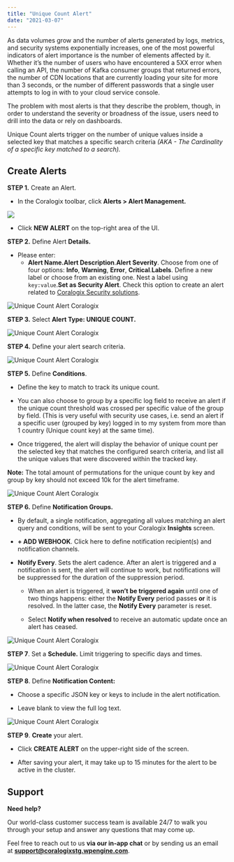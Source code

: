 ```yaml
---
title: "Unique Count Alert"
date: "2021-03-07"
---
```


As data volumes grow and the number of alerts generated by logs, metrics, and security systems exponentially increases, one of the most powerful indicators of alert importance is the number of elements affected by it. Whether it’s the number of users who have encountered a 5XX error when calling an API, the number of Kafka consumer groups that returned errors, the number of CDN locations that are currently loading your site for more than 3 seconds, or the number of different passwords that a single user attempts to log in with to your cloud service console.

The problem with most alerts is that they describe the problem, though, in order to understand the severity or broadness of the issue, users need to drill into the data or rely on dashboards.

Unique Count alerts trigger on the number of unique values inside a selected key that matches a specific search criteria _(AKA - The Cardinality of a specific key matched to a search)._

## Create Alerts

**STEP 1.** Create an Alert.

- In the Coralogix toolbar, click **Alerts > Alert Management.**

![](images/Alerts-Menu.png)

- Click **NEW ALERT** on the top-right area of the UI.

**STEP 2.** Define Alert **Details.**

- Please enter:
    - **Alert Name.Alert Description**.**Alert Severity**. Choose from one of four options: **Info**, **Warning**, **Error**, **Critical**.**Labels**. Define a new label or choose from an existing one. Nest a label using `key:value`.**Set as Security Alert**. Check this option to create an alert related to [Coralogix Security solutions](https://coralogixstg.wpengine.com/docs/cloud-security-quick-start/).

![Unique Count Alert Coralogix](images/STEP2-6.png)

**STEP 3.** Select **Alert Type: UNIQUE COUNT.**

![Unique Count Alert Coralogix](images/STEP3-5.png)

**STEP 4.** Define your alert search criteria.

![Unique Count Alert Coralogix](images/STEP4-5.png)

**STEP 5.** Define **Conditions**.

- Define the key to match to track its unique count.

- You can also choose to group by a specific log field to receive an alert if the unique count threshold was crossed per specific value of the group by field. (This is very useful with security use cases, i.e. send an alert if a specific user (grouped by key) logged in to my system from more than 1 country (Unique count key) at the same time).

- Once triggered, the alert will display the behavior of unique count per the selected key that matches the configured search criteria, and list all the unique values that were discovered within the tracked key.

**Note:** The total amount of permutations for the unique count by key and group by key should not exceed 10k for the alert timeframe.

![Unique Count Alert Coralogix](images/STEP5-8.png)

**STEP 6.** Define **Notification Groups.**

- By default, a single notification, aggregating all values matching an alert query and conditions, will be sent to your Coralogix **Insights** screen.

- **\+ ADD WEBHOOK**. Click here to define notification recipient(s) and notification channels.

- **Notify Every**. Sets the alert cadence. After an alert is triggered and a notification is sent, the alert will continue to work, but notifications will be suppressed for the duration of the suppression period.
    - When an alert is triggered, it **won’t be triggered again** until one of two things happens: either the **Notify Every** period passes **or** it is resolved. In the latter case, the **Notify Every** parameter is reset.
    
    - Select **Notify when resolved** to receive an automatic update once an alert has ceased.

![Unique Count Alert Coralogix](images/STEP6-10.png)

**STEP 7**. Set a **Schedule.** Limit triggering to specific days and times.

![Unique Count Alert Coralogix](images/STEP7-4.png)

**STEP 8**. Define **Notification Content:**

- Choose a specific JSON key or keys to include in the alert notification.

- Leave blank to view the full log text.

![Unique Count Alert Coralogix](images/STEP8-3.png)

**STEP 9**. **Create** your alert.

- Click **CREATE ALERT** on the upper-right side of the screen.

- After saving your alert, it may take up to 15 minutes for the alert to be active in the cluster.

## **Support**

**Need help?**

Our world-class customer success team is available 24/7 to walk you through your setup and answer any questions that may come up.

Feel free to reach out to us **via our in-app chat** or by sending us an email at **[support@coralogixstg.wpengine.com](mailto:support@coralogixstg.wpengine.com)**.
